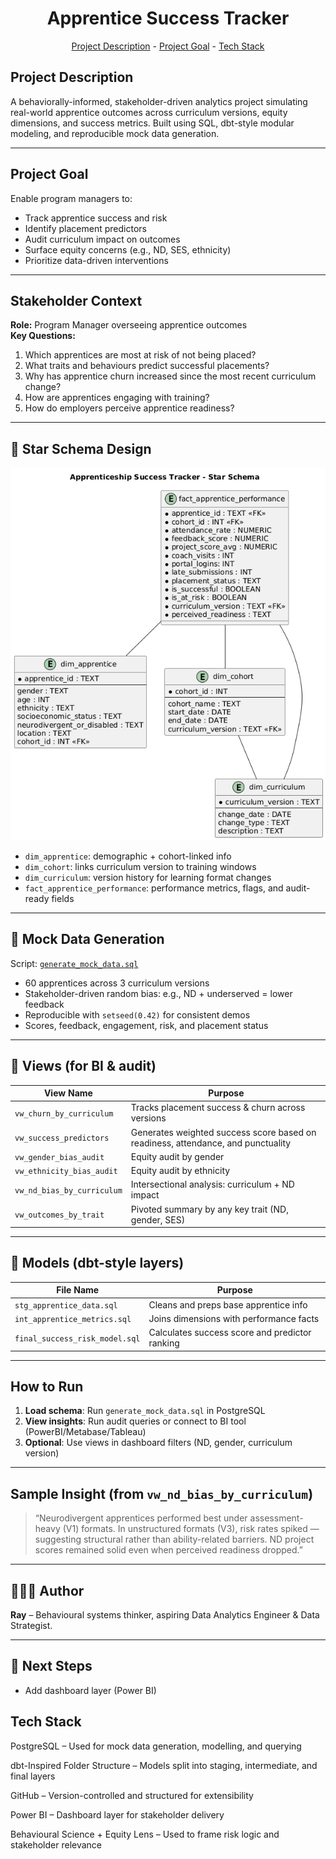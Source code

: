 <h1 align="center">Apprentice Success Tracker</h1>
<p align="center"><a href="#project-description">Project Description</a> - <a href="#project-goal">Project Goal</a> - <a href="#technology-stack">Tech Stack</a></p>

## Project Description

A behaviorally-informed, stakeholder-driven analytics project simulating real-world apprentice outcomes across curriculum versions, equity dimensions, and success metrics. Built using SQL, dbt-style modular modeling, and reproducible mock data generation.

---

## Project Goal

Enable program managers to:
- Track apprentice success and risk
- Identify placement predictors
- Audit curriculum impact on outcomes
- Surface equity concerns (e.g., ND, SES, ethnicity)
- Prioritize data-driven interventions

---

## Stakeholder Context

**Role:** Program Manager overseeing apprentice outcomes  
**Key Questions:**
1. Which apprentices are most at risk of not being placed?
2. What traits and behaviours predict successful placements?
3. Why has apprentice churn increased since the most recent curriculum change?
4. How are apprentices engaging with training?
5. How do employers perceive apprentice readiness?

---

## 🧱 Star Schema Design

![Database Schema](docs/schema_diagram.png)

- `dim_apprentice`: demographic + cohort-linked info
- `dim_cohort`: links curriculum version to training windows
- `dim_curriculum`: version history for learning format changes
- `fact_apprentice_performance`: performance metrics, flags, and audit-ready fields

---

## 🧪 Mock Data Generation

Script: [`generate_mock_data.sql`](generate_mock_data.sql)

- 60 apprentices across 3 curriculum versions
- Stakeholder-driven random bias: e.g., ND + underserved = lower feedback
- Reproducible with `setseed(0.42)` for consistent demos
- Scores, feedback, engagement, risk, and placement status

---

## 🔎 Views (for BI & audit)

| View Name | Purpose |
|-----------|---------|
| `vw_churn_by_curriculum` | Tracks placement success & churn across versions |
| `vw_success_predictors` | Generates weighted success score based on readiness, attendance, and punctuality |
| `vw_gender_bias_audit` | Equity audit by gender |
| `vw_ethnicity_bias_audit` | Equity audit by ethnicity |
| `vw_nd_bias_by_curriculum` | Intersectional analysis: curriculum + ND impact |
| `vw_outcomes_by_trait` | Pivoted summary by any key trait (ND, gender, SES) |

---

## 🔁 Models (dbt-style layers)

| File Name | Purpose |
|-----------|---------|
| `stg_apprentice_data.sql` | Cleans and preps base apprentice info |
| `int_apprentice_metrics.sql` | Joins dimensions with performance facts |
| `final_success_risk_model.sql` | Calculates success score and predictor ranking |

---

## How to Run

1. **Load schema**: Run `generate_mock_data.sql` in PostgreSQL
2. **View insights**: Run audit queries or connect to BI tool (PowerBI/Metabase/Tableau)
3. **Optional**: Use views in dashboard filters (ND, gender, curriculum version)

---

## Sample Insight (from `vw_nd_bias_by_curriculum`)

> “Neurodivergent apprentices performed best under assessment-heavy (V1) formats. In unstructured formats (V3), risk rates spiked — suggesting structural rather than ability-related barriers. ND project scores remained solid even when perceived readiness dropped.”

---

## 👩🏾‍💻 Author

**Ray** – Behavioural systems thinker, aspiring Data Analytics Engineer & Data Strategist.

---

## 🏁 Next Steps

- Add dashboard layer (Power BI)



## Tech Stack

PostgreSQL – Used for mock data generation, modelling, and querying

dbt-Inspired Folder Structure – Models split into staging, intermediate, and final layers

GitHub – Version-controlled and structured for extensibility

Power BI – Dashboard layer for stakeholder delivery

Behavioural Science + Equity Lens – Used to frame risk logic and stakeholder relevance

